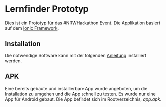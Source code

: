 # Lernfinder Prototyp

Dies ist ein Prototyp für das #NRWHackathon Event. Die Applikation basiert auf dem [Ionic Framework](http://ionicframework.com/).

## Installation

Die notwendige Software kann mit der folgenden [Anleitung](http://ionicframework.com/getting-started/) installiert werden.

## APK

Eine bereits gebaute und installierbare App wurde angeboten, um die Installation zu umgehen und die App schnell zu testen. Es wurde nur eine App für Android gebaut. Die App befindet sich im Rootverzeichnis, _app.apk_.
